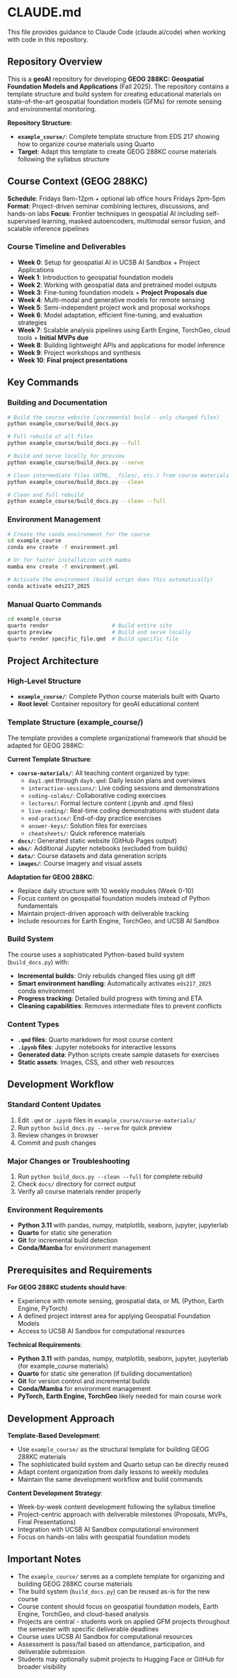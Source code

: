 # CLAUDE.md

This file provides guidance to Claude Code (claude.ai/code) when working with code in this repository.

## Repository Overview

This is a **geoAI** repository for developing **GEOG 288KC: Geospatial Foundation Models and Applications** (Fall 2025). The repository contains a template structure and build system for creating educational materials on state-of-the-art geospatial foundation models (GFMs) for remote sensing and environmental monitoring.

**Repository Structure**:
- **`example_course/`**: Complete template structure from EDS 217 showing how to organize course materials using Quarto
- **Target**: Adapt this template to create GEOG 288KC course materials following the syllabus structure

## Course Context (GEOG 288KC)

**Schedule**: Fridays 9am-12pm + optional lab office hours Fridays 2pm-5pm
**Format**: Project-driven seminar combining lectures, discussions, and hands-on labs
**Focus**: Frontier techniques in geospatial AI including self-supervised learning, masked autoencoders, multimodal sensor fusion, and scalable inference pipelines

### Course Timeline and Deliverables
- **Week 0**: Setup for geospatial AI in UCSB AI Sandbox + Project Applications
- **Week 1**: Introduction to geospatial foundation models 
- **Week 2**: Working with geospatial data and pretrained model outputs
- **Week 3**: Fine-tuning foundation models + **Project Proposals due**
- **Week 4**: Multi-modal and generative models for remote sensing
- **Week 5**: Semi-independent project work and proposal workshops
- **Week 6**: Model adaptation, efficient fine-tuning, and evaluation strategies
- **Week 7**: Scalable analysis pipelines using Earth Engine, TorchGeo, cloud tools + **Initial MVPs due**
- **Week 8**: Building lightweight APIs and applications for model inference
- **Week 9**: Project workshops and synthesis
- **Week 10**: **Final project presentations**

## Key Commands

### Building and Documentation
```bash
# Build the course website (incremental build - only changed files)
python example_course/build_docs.py

# Full rebuild of all files
python example_course/build_docs.py --full

# Build and serve locally for preview
python example_course/build_docs.py --serve

# Clean intermediate files (HTML, _files/, etc.) from course materials
python example_course/build_docs.py --clean

# Clean and full rebuild
python example_course/build_docs.py --clean --full
```

### Environment Management
```bash
# Create the conda environment for the course
cd example_course
conda env create -f environment.yml

# Or for faster installation with mamba
mamba env create -f environment.yml

# Activate the environment (build script does this automatically)
conda activate eds217_2025
```

### Manual Quarto Commands
```bash
cd example_course
quarto render                    # Build entire site
quarto preview                   # Build and serve locally
quarto render specific_file.qmd  # Build specific file
```

## Project Architecture

### High-Level Structure
- **`example_course/`**: Complete Python course materials built with Quarto
- **Root level**: Container repository for geoAI educational content

### Template Structure (example_course/)
The template provides a complete organizational framework that should be adapted for GEOG 288KC:

**Current Template Structure**:
- **`course-materials/`**: All teaching content organized by type:
  - `day1.qmd` through `day9.qmd`: Daily lesson plans and overviews
  - `interactive-sessions/`: Live coding sessions and demonstrations  
  - `coding-colabs/`: Collaborative coding exercises
  - `lectures/`: Formal lecture content (.ipynb and .qmd files)
  - `live-coding/`: Real-time coding demonstrations with student data
  - `eod-practice/`: End-of-day practice exercises
  - `answer-keys/`: Solution files for exercises
  - `cheatsheets/`: Quick reference materials
- **`docs/`**: Generated static website (GitHub Pages output)
- **`nbs/`**: Additional Jupyter notebooks (excluded from builds)
- **`data/`**: Course datasets and data generation scripts
- **`images/`**: Course imagery and visual assets

**Adaptation for GEOG 288KC**:
- Replace daily structure with 10 weekly modules (Week 0-10)
- Focus content on geospatial foundation models instead of Python fundamentals
- Maintain project-driven approach with deliverable tracking
- Include resources for Earth Engine, TorchGeo, and UCSB AI Sandbox

### Build System
The course uses a sophisticated Python-based build system (`build_docs.py`) with:
- **Incremental builds**: Only rebuilds changed files using git diff
- **Smart environment handling**: Automatically activates `eds217_2025` conda environment
- **Progress tracking**: Detailed build progress with timing and ETA
- **Cleaning capabilities**: Removes intermediate files to prevent conflicts

### Content Types
- **`.qmd` files**: Quarto markdown for most course content
- **`.ipynb` files**: Jupyter notebooks for interactive lessons
- **Generated data**: Python scripts create sample datasets for exercises
- **Static assets**: Images, CSS, and other web resources

## Development Workflow

### Standard Content Updates
1. Edit `.qmd` or `.ipynb` files in `example_course/course-materials/`
2. Run `python build_docs.py --serve` for quick preview
3. Review changes in browser
4. Commit and push changes

### Major Changes or Troubleshooting
1. Run `python build_docs.py --clean --full` for complete rebuild
2. Check `docs/` directory for correct output
3. Verify all course materials render properly

### Environment Requirements
- **Python 3.11** with pandas, numpy, matplotlib, seaborn, jupyter, jupyterlab
- **Quarto** for static site generation
- **Git** for incremental build detection
- **Conda/Mamba** for environment management

## Prerequisites and Requirements

**For GEOG 288KC students should have**:
- Experience with remote sensing, geospatial data, or ML (Python, Earth Engine, PyTorch)
- A defined project interest area for applying Geospatial Foundation Models
- Access to UCSB AI Sandbox for computational resources

**Technical Requirements**:
- **Python 3.11** with pandas, numpy, matplotlib, seaborn, jupyter, jupyterlab (for example_course materials)
- **Quarto** for static site generation (if building documentation)
- **Git** for version control and incremental builds
- **Conda/Mamba** for environment management
- **PyTorch, Earth Engine, TorchGeo** likely needed for main course work

## Development Approach

**Template-Based Development**:
- Use `example_course/` as the structural template for building GEOG 288KC materials
- The sophisticated build system and Quarto setup can be directly reused
- Adapt content organization from daily lessons to weekly modules
- Maintain the same development workflow and build commands

**Content Development Strategy**:
- Week-by-week content development following the syllabus timeline
- Project-centric approach with deliverable milestones (Proposals, MVPs, Final Presentations)
- Integration with UCSB AI Sandbox computational environment
- Focus on hands-on labs with geospatial foundation models

## Important Notes

- The `example_course/` serves as a complete template for organizing and building GEOG 288KC course materials
- The build system (`build_docs.py`) can be reused as-is for the new course
- Course content should focus on geospatial foundation models, Earth Engine, TorchGeo, and cloud-based analysis
- Projects are central - students work on applied GFM projects throughout the semester with specific deliverable deadlines
- Course uses UCSB AI Sandbox for computational resources
- Assessment is pass/fail based on attendance, participation, and deliverable submission
- Students may optionally submit projects to Hugging Face or GitHub for broader visibility